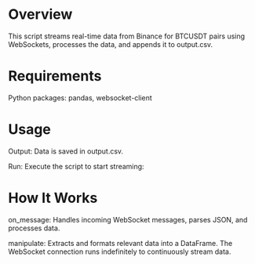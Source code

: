 # Overview
This script streams real-time data from Binance for BTCUSDT pairs using WebSockets, processes the data, and appends it to output.csv.

# Requirements
Python packages: pandas, websocket-client

# Usage
Output: Data is saved in output.csv.

Run: Execute the script to start streaming:

# How It Works
on_message: Handles incoming WebSocket messages, parses JSON, and processes data.

manipulate: Extracts and formats relevant data into a DataFrame.
The WebSocket connection runs indefinitely to continuously stream data.
